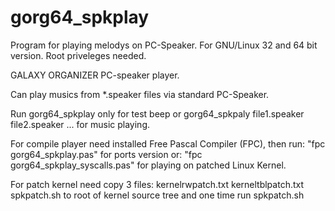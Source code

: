 # gorg64_spkplay
Program for playing melodys on PC-Speaker. For GNU/Linux 32 and 64 bit version. Root priveleges needed.

GALAXY ORGANIZER PC-speaker player.

Can play musics from *.speaker files via standard PC-Speaker.

Run gorg64_spkplay only for test beep or
gorg64_spkpaly file1.speaker file2.speaker ... for music playing.

For compile player need installed Free Pascal Compiler (FPC),
then run: "fpc gorg64_spkplay.pas" for ports version
or: "fpc gorg64_spkplay_syscalls.pas" for playing on patched Linux Kernel.

For patch kernel need copy 3 files:
kernelrwpatch.txt
kerneltblpatch.txt
spkpatch.sh
to root of kernel source tree and one time run spkpatch.sh
